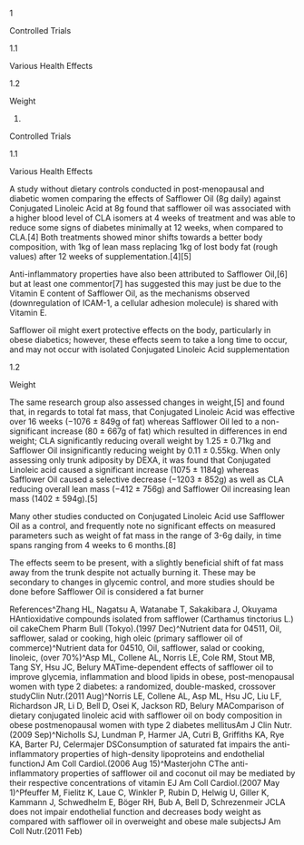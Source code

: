 1

Controlled Trials

1.1

Various Health Effects

1.2

Weight

1.

Controlled Trials

1.1

Various Health Effects

A study without dietary controls conducted in post\-menopausal and diabetic women comparing the effects of Safflower Oil (8g daily) against Conjugated Linoleic Acid at 8g found that safflower oil was associated with a higher blood level of CLA isomers at 4 weeks of treatment and was able to reduce some signs of diabetes minimally at 12 weeks, when compared to CLA.\[4] Both treatments showed minor shifts towards a better body composition, with 1kg of lean mass replacing 1kg of lost body fat (rough values) after 12 weeks of supplementation.\[4]\[5]

Anti\-inflammatory properties have also been attributed to Safflower Oil,\[6] but at least one commentor\[7] has suggested this may just be due to the Vitamin E content of Safflower Oil, as the mechanisms observed (downregulation of ICAM\-1, a cellular adhesion molecule) is shared with Vitamin E.


Safflower oil might exert protective effects on the body, particularly in obese diabetics; however, these effects seem to take a long time to occur, and may not occur with isolated Conjugated Linoleic Acid supplementation


1.2

Weight

The same research group also assessed changes in weight,\[5] and found that, in regards to total fat mass, that Conjugated Linoleic Acid was effective over 16 weeks (−1076 ± 849g of fat) whereas Safflower Oil led to a non\-significant increase (80 ± 667g of fat) which resulted in differences in end weight; CLA significantly reducing overall weight by 1\.25 ± 0\.71kg and Safflower Oil insignificantly reducing weight by 0\.11 ± 0\.55kg. When only assessing only trunk adiposity by DEXA, it was found that Conjugated Linoleic acid caused a significant increase (1075 ± 1184g) whereas Safflower Oil caused a selective decrease (−1203 ± 852g) as well as CLA reducing overall lean mass (−412 ± 756g) and Safflower Oil increasing lean mass (1402 ± 594g).\[5]

Many other studies conducted on Conjugated Linoleic Acid use Safflower Oil as a control, and frequently note no significant effects on measured parameters such as weight of fat mass in the range of 3\-6g daily, in time spans ranging from 4 weeks to 6 months.\[8]


The effects seem to be present, with a slightly beneficial shift of fat mass away from the trunk despite not actually burning it. These may be secondary to changes in glycemic control, and more studies should be done before Safflower Oil is considered a fat burner


References^Zhang HL, Nagatsu A, Watanabe T, Sakakibara J, Okuyama HAntioxidative compounds isolated from safflower (Carthamus tinctorius L.) oil cakeChem Pharm Bull (Tokyo).(1997 Dec)^Nutrient data for 04511, Oil, safflower, salad or cooking, high oleic (primary safflower oil of commerce)^Nutrient data for 04510, Oil, safflower, salad or cooking, linoleic, (over 70%)^Asp ML, Collene AL, Norris LE, Cole RM, Stout MB, Tang SY, Hsu JC, Belury MATime\-dependent effects of safflower oil to improve glycemia, inflammation and blood lipids in obese, post\-menopausal women with type 2 diabetes: a randomized, double\-masked, crossover studyClin Nutr.(2011 Aug)^Norris LE, Collene AL, Asp ML, Hsu JC, Liu LF, Richardson JR, Li D, Bell D, Osei K, Jackson RD, Belury MAComparison of dietary conjugated linoleic acid with safflower oil on body composition in obese postmenopausal women with type 2 diabetes mellitusAm J Clin Nutr.(2009 Sep)^Nicholls SJ, Lundman P, Harmer JA, Cutri B, Griffiths KA, Rye KA, Barter PJ, Celermajer DSConsumption of saturated fat impairs the anti\-inflammatory properties of high\-density lipoproteins and endothelial functionJ Am Coll Cardiol.(2006 Aug 15)^Masterjohn CThe anti\-inflammatory properties of safflower oil and coconut oil may be mediated by their respective concentrations of vitamin EJ Am Coll Cardiol.(2007 May 1)^Pfeuffer M, Fielitz K, Laue C, Winkler P, Rubin D, Helwig U, Giller K, Kammann J, Schwedhelm E, Böger RH, Bub A, Bell D, Schrezenmeir JCLA does not impair endothelial function and decreases body weight as compared with safflower oil in overweight and obese male subjectsJ Am Coll Nutr.(2011 Feb)